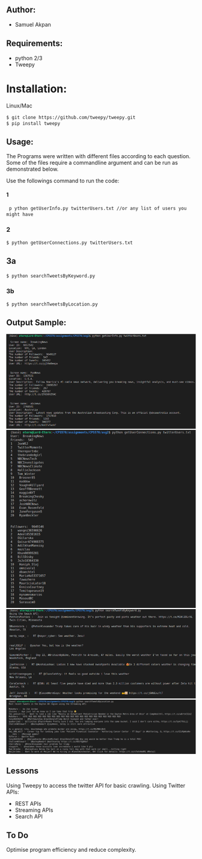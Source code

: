 ## Author:
* Samuel Akpan

## Requirements:
* python 2/3
* Tweepy
# Installation:
Linux/Mac
```
$ git clone https://github.com/tweepy/tweepy.git
$ pip install tweepy
```

## Usage:

The Programs were written with different files according to each question. Some of the files require a commandline argument and can be run as demonstrated below.

Use the followings command to run the code:
#### 1

```
 p ython getUserInfo.py twitterUsers.txt //or any list of users you might have
```

### 2
```
$ python getUserConnections.py twitterUsers.txt
```
## 3a
```
$ python searchTweetsByKeyword.py 
```

### 3b
```
$ python searchTweetsByLocation.py 
```
## Output Sample:

![Part 1 output](1.png)
![Part 2 output](2-ffs.png)
![Part 3a output](3-search.png)
![Part 3b output](3b-region.png)

## Lessons
Using Tweepy to access the twitter API for basic crawling.
Using Twitter APIs:
* REST APIs
* Streaming APIs
* Search API

## To Do
Optimise program efficiency and reduce complexity.

 








